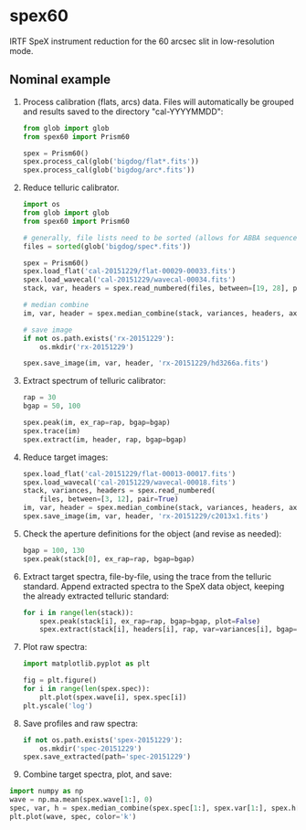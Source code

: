 # spex60
IRTF SpeX instrument reduction for the 60 arcsec slit in low-resolution mode.

## Nominal example

1. Process calibration (flats, arcs) data.  Files will automatically
   be grouped and results saved to the directory "cal-YYYYMMDD":

	```python
	from glob import glob
	from spex60 import Prism60
	
	spex = Prism60()
	spex.process_cal(glob('bigdog/flat*.fits'))
	spex.process_cal(glob('bigdog/arc*.fits'))
	```

2. Reduce telluric calibrator.

	```python
	import os
	from glob import glob
	from spex60 import Prism60

	# generally, file lists need to be sorted (allows for ABBA sequence finding)
	files = sorted(glob('bigdog/spec*.fits'))

	spex = Prism60()
	spex.load_flat('cal-20151229/flat-00029-00033.fits')
	spex.load_wavecal('cal-20151229/wavecal-00034.fits')
	stack, var, headers = spex.read_numbered(files, between=[19, 28], pair=True)
	
	# median combine
	im, var, header = spex.median_combine(stack, variances, headers, axis=0)
	
	# save image
	if not os.path.exists('rx-20151229'):
		os.mkdir('rx-20151229')

	spex.save_image(im, var, header, 'rx-20151229/hd3266a.fits')
	```

3. Extract spectrum of telluric calibrator:

	```python
	rap = 30
	bgap = 50, 100
	
	spex.peak(im, ex_rap=rap, bgap=bgap)
	spex.trace(im)
	spex.extract(im, header, rap, bgap=bgap)
	```
	
4. Reduce target images:

	```python
	spex.load_flat('cal-20151229/flat-00013-00017.fits')
	spex.load_wavecal('cal-20151229/wavecal-00018.fits')
	stack, variances, headers = spex.read_numbered(
		files, between=[3, 12], pair=True)
	im, var, header = spex.median_combine(stack, variances, headers, axis=0)
	spex.save_image(im, var, header, 'rx-20151229/c2013x1.fits')
	```
	
5. Check the aperture definitions for the object (and revise as needed):

	```python
	bgap = 100, 130
	spex.peak(stack[0], ex_rap=rap, bgap=bgap)
	```
	
5. Extract target spectra, file-by-file, using the trace from the
   telluric standard.  Append extracted spectra to the SpeX data
   object, keeping the already extracted telluric standard:

	```python
	for i in range(len(stack)):
		spex.peak(stack[i], ex_rap=rap, bgap=bgap, plot=False)
		spex.extract(stack[i], headers[i], rap, var=variances[i], bgap=bgap, append=True)
	```

6. Plot raw spectra:

	```python
	import matplotlib.pyplot as plt
	
	fig = plt.figure()
	for i in range(len(spex.spec)):
		plt.plot(spex.wave[i], spex.spec[i])
	plt.yscale('log')
	```

7. Save profiles and raw spectra:

	```python
    if not os.path.exists('spex-20151229'):
        os.mkdir('spec-20151229')
    spex.save_extracted(path='spec-20151229')
	```

8. Combine target spectra, plot, and save:

  ```python
  import numpy as np
  wave = np.ma.mean(spex.wave[1:], 0)
  spec, var, h = spex.median_combine(spex.spec[1:], spex.var[1:], spex.h[1:])
  plt.plot(wave, spec, color='k')
  ```
